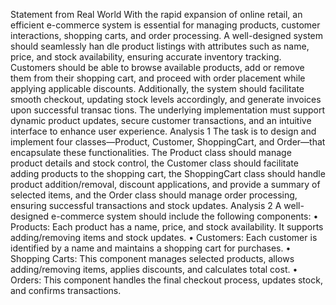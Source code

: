  Statement from Real World
 With the rapid expansion of online retail, an efficient e-commerce system is essential for managing products,
 customer interactions, shopping carts, and order processing. A well-designed system should seamlessly han
dle product listings with attributes such as name, price, and stock availability, ensuring accurate inventory
 tracking. Customers should be able to browse available products, add or remove them from their shopping
 cart, and proceed with order placement while applying applicable discounts. Additionally, the system should
 facilitate smooth checkout, updating stock levels accordingly, and generate invoices upon successful transac
tions. The underlying implementation must support dynamic product updates, secure customer transactions,
 and an intuitive interface to enhance user experience.
 Analysis 1
 The task is to design and implement four classes—Product, Customer, ShoppingCart, and Order—that
 encapsulate these functionalities. The Product class should manage product details and stock control, the
 Customer class should facilitate adding products to the shopping cart, the ShoppingCart class should handle
 product addition/removal, discount applications, and provide a summary of selected items, and the Order
 class should manage order processing, ensuring successful transactions and stock updates.
 Analysis 2
 A well-designed e-commerce system should include the following components:
 • Products: Each product has a name, price, and stock availability. It supports adding/removing items
 and stock updates.
 • Customers: Each customer is identified by a name and maintains a shopping cart for purchases.
 • Shopping Carts: This component manages selected products, allows adding/removing items, applies
 discounts, and calculates total cost.
 • Orders: This component handles the final checkout process, updates stock, and confirms transactions.
